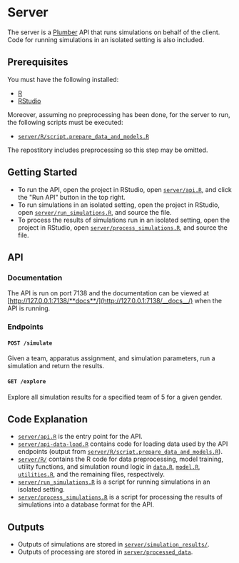 # Server

The server is a [Plumber](https://www.rplumber.io/) API that runs simulations on behalf of the client. Code for
running simulations in an isolated setting is also included.

## Prerequisites

You must have the following installed:

- [R](https://www.r-project.org/)
- [RStudio](https://rstudio.com/)

Moreover, assuming no preprocessing has been done, for the server to run, the following scripts must be executed:

- [`server/R/script.prepare_data_and_models.R`](./R/script.prepare_data_and_models.R)

The repostitory includes preprocessing so this step may be omitted.

## Getting Started

- To run the API, open the project in RStudio, open [`server/api.R`](./api.R), and click the "Run API" button in the top right.
- To run simulations in an isolated setting, open the project in RStudio, open [`server/run_simulations.R`](./run_simulations.R), and source the file.
- To process the results of simulations run in an isolated setting, open the project in RStudio, open [`server/process_simulations.R`](./process_simulations.R), and source the file.

## API

### Documentation

The API is run on port 7138 and the documentation can be viewed at [http://127.0.0.1:7138/**docs**/](http://127.0.0.1:7138/__docs__/) when the API is running.

### Endpoints

#### `POST /simulate`

Given a team, apparatus assignment, and simulation parameters, run a simulation and return the results.

#### `GET /explore`

Explore all simulation results for a specified team of 5 for a given gender.

## Code Explanation

- [`server/api.R`](./api.R) is the entry point for the API.
- [`server/api-data-load.R`](./api-data-load.R) contains code for loading data used by the API endpoints (output from [`server/R/script.prepare_data_and_models.R`](./R/script.prepare_data_and_models.R)).
- [`server/R/`](./R/) contains the R code for data preprocessing, model training, utility functions, and simulation round logic in [`data.R`](./R/data.R), [`model.R`](./R/model.R), [`utilities.R`](./R/utilities.R), and the remaining files, respectively.
- [`server/run_simulations.R`](./run_simulations.R) is a script for running simulations in an isolated setting.
- [`server/process_simulations.R`](./process_simulations.R) is a script for processing the results of simulations into a database format for the API.

## Outputs

- Outputs of simulations are stored in [`server/simulation_results/`](./simulation_results/).
- Outputs of processing are stored in [`server/processed_data`](./processed_data/).
